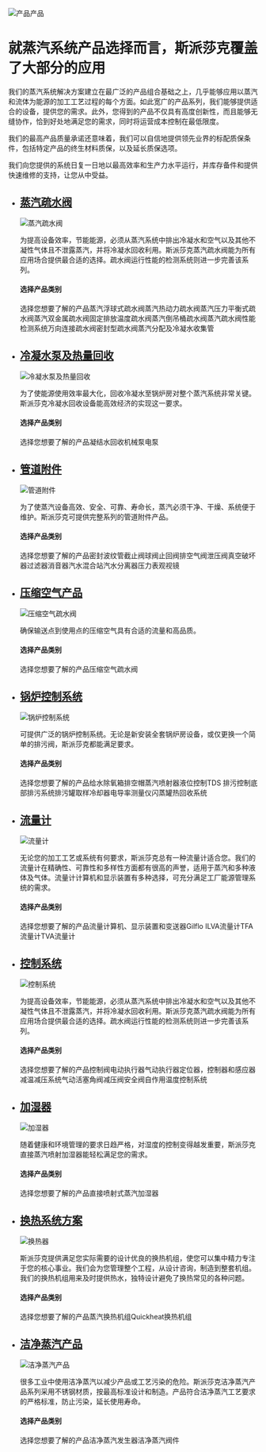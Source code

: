 
![产品](/d/file/p/2015-04-09/37b0e37893cbb946afe795144037a886.jpg)产品

# 就蒸汽系统产品选择而言，斯派莎克覆盖了大部分的应用

我们的蒸汽系统解决方案建立在最广泛的产品组合基础之上，几乎能够应用以蒸汽和流体为能源的加工工艺过程的每个方面。如此宽广的产品系列，我们能够提供适合的设备，提供您的需求。此外，您得到的产品不仅具有高度创新性，而且能够无缝协作，恰到好处地满足您的需求，同时将运营成本控制在最低限度。

我们的最高产品质量承诺还意味着，我们可以自信地提供领先业界的标配质保条件，包括特定产品的终生材料质保，以及延长质保选项。

我们向您提供的系统日复一日地以最高效率和生产力水平运行，并库存备件和提供快速维修的支持，让您从中受益。

-   ## [蒸汽疏水阀](/Products/Traps/)
    
    ![蒸汽疏水阀](/skin/img/products/蒸汽疏水阀.jpg)
    
    为提高设备效率，节能能源，必须从蒸汽系统中排出冷凝水和空气以及其他不凝性气体且不泄露蒸汽，并将冷凝水回收利用。斯派莎克蒸汽疏水阀能为所有应用场合提供最合适的选择。疏水阀运行性能的检测系统则进一步完善该系列。
    
    #### 选择产品类别
    
    选择您想要了解的产品蒸汽浮球式疏水阀蒸汽热动力疏水阀蒸汽压力平衡式疏水阀蒸汽双金属疏水阀固定排放温度疏水阀蒸汽倒吊桶疏水阀蒸汽疏水阀性能检测系统万向连接疏水阀密封型疏水阀蒸汽分配及冷凝水收集管
    
-   ## [冷凝水泵及热量回收](/Products/crp-and-hr/)
    
    ![冷凝水泵及热量回收](/d/file/p/f7ced2f6ae7bd0ef3091e48099c7f4b3.jpg)
    
    为了使能源使用效率最大化，回收冷凝水至锅炉房对整个蒸汽系统非常关键。斯派莎克冷凝水回收设备能高效经济的实现这一要求。
    
    #### 选择产品类别
    
    选择您想要了解的产品凝结水回收机械泵电泵
    
-   ## [管道附件](/Products/fittings/)
    
    ![管道附件](/skin/img/products/管道附件.jpg)
    
    为了使蒸汽设备高效、安全、可靠、寿命长，蒸汽必须干净、干燥、系统便于维护。斯派莎克可提供完整系列的管道附件产品。
    
    #### 选择产品类别
    
    选择您想要了解的产品密封波纹管截止阀球阀止回阀排空气阀泄压阀真空破坏器过滤器消音器汽水混合站汽水分离器压力表观视镜
    
-   ## [压缩空气产品](/Products/air-traps/)
    
    ![压缩空气疏水阀](/d/file/p/cff429b7e4483c9e2b0779a9826c8c1f.jpg)
    
    确保输送点到使用点的压缩空气具有合适的流量和高品质。
    
    #### 选择产品类别
    
    选择您想要了解的产品压缩空气疏水阀
    
-   ## [锅炉控制系统](/Boiler-Control-System/)
    
    ![锅炉控制系统](/d/file/p/0b5fdace2a2189fd75c65ac80b3c6c3f.jpg)
    
    可提供广泛的锅炉控制系统。无论是新安装全套锅炉房设备，或仅更换一个简单的排污阀，斯派莎克都能满足要求。
    
    #### 选择产品类别
    
    选择您想要了解的产品给水除氧箱排空帽蒸汽喷射器液位控制TDS 排污控制底部排污系统排污罐取样冷却器电导率测量仪闪蒸罐热回收系统
    
-   ## [流量计](/flowmeter/)
    
    ![流量计](/d/file/p/9c2bd080a8a4a2fc6ff46a671e89cb12.jpg)
    
    无论您的加工工艺或系统有何要求，斯派莎克总有一种流量计适合您。我们的流量计在精确性、可靠性和多样性方面都有很高的声誉，适用于蒸汽和多种液体及气体。流量计计算机和显示装置有多种选择，可充分满足工厂能源管理系统的需求。
    
    #### 选择产品类别
    
    选择您想要了解的产品流量计算机、显示装置和变送器Gilflo ILVA流量计TFA流量计TVA流量计
    
-   ## [控制系统](/Products/Control/)
    
    ![控制系统](/skin/img/products/控制系统.jpg)
    
    为提高设备效率，节能能源，必须从蒸汽系统中排出冷凝水和空气以及其他不凝性气体且不泄露蒸汽，并将冷凝水回收利用。斯派莎克蒸汽疏水阀能为所有应用场合提供最合适的选择。疏水阀运行性能的检测系统则进一步完善该系列。
    
    #### 选择产品类别
    
    选择您想要了解的产品控制阀电动执行器气动执行器定位器，控制器和感应器减温减压系统气动活塞角阀减压阀安全阀自作用温度控制系统
    
-   ## [加湿器](/Humidifier/)
    
    ![加湿器](/d/file/p/306b4c3b32962db7b12b4e6925617aa4.jpg)
    
    随着健康和环境管理的要求日趋严格，对湿度的控制变得越发重要，斯派莎克直接蒸汽喷射加湿器能轻松满足您的需求。
    
    #### 选择产品类别
    
    选择您想要了解的产品直接喷射式蒸汽加湿器
    
-   ## [换热系统方案](/heat-transfer/)
    
    ![换热器](/d/file/p/09f1d64be5b8e12b7a42c37b2dfde506.jpg)
    
    斯派莎克提供满足您实际需要的设计优良的换热机组，使您可以集中精力专注于您的核心事业。我们会为您管理整个工程，从设计咨询，制造到整套机组。我们的换热机组用来及时提供热水，独特设计避免了换热常见的各种问题。
    
    #### 选择产品类别
    
    选择您想要了解的产品蒸汽换热机组Quickheat换热机组
    
-   ## [洁净蒸汽产品](/clean-steam/)
    
    ![洁净蒸汽产品](/d/file/p/2e558838982ba5fcb02c6d1f5220b497.jpg)
    
    ​很多工业中使用洁净蒸汽以减少产品或工艺污染的危险。斯派莎克洁净蒸汽产品系列采用不锈钢材质，按最高标准设计和制造。产品符合洁净蒸汽工艺要求的严格标准，防止污染，延长使用寿命。
    
    #### 选择产品类别
    
    选择您想要了解的产品洁净蒸汽发生器洁净蒸汽阀件
    
